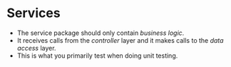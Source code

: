 # Services
* The service package should only contain *business logic*. 
* It receives calls from the *controller* layer and it makes calls to the *data access* layer. 
* This is what you primarily test when doing unit testing. 
